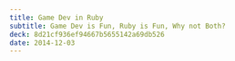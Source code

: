 ```yaml
---
title: Game Dev in Ruby
subtitle: Game Dev is Fun, Ruby is Fun, Why not Both?
deck: 8d21cf936ef94667b5655142a69db526
date: 2014-12-03
---
```

